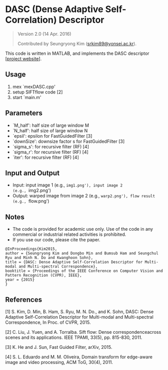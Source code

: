 # DASC (Dense Adaptive Self-Correlation) Descriptor

> Version 2.0 (14 Apr. 2016)
>
> Contributed by Seungryong Kim (srkim89@yonsei.ac.kr).

This code is written in MATLAB, and implements the DASC descriptor [[project website](https://seungryong.github.io/DASC/)]. 

## Usage ##
1) mex `mexDASC.cpp'
2) setup SIFTflow code [2]
3) start `main.m'

## Parameters ##
- `M_half': half size of large window M
- `N_half': half size of large window N 
- `epsil': epsilon for FastGuidedFilter [3] 
- `downSize': downsize factor s for FastGuidedFilter [3]
- `sigma_s': for recursive filter (RF) [4]
- `sigma_r': for recursive filter (RF) [4]
- `iter': for recursive filter (RF) [4]

## Input and Output ##
- Input: input image 1                (e.g., `img1.png'),
         input image 2                (e.g., `img2.png')
- Output: warped image from image 2	(e.g., `warp2.png'),
          flow result             	(e.g., `flow.png')
  
## Notes ##

  - The code is provided for academic use only. Use of the code in any commercial or industrial related activities is prohibited. 
  - If you use our code, please cite the paper. 

```
@InProceedings{Kim2015,
author = {Seungryong Kim and Dongbo Min and Bumsub Ham and Seungchul Ryu and Minh N. Do and Kwanghoon Sohn},
title = {DASC: Dense Adaptive Self-Correlation Descriptor for Multi-modal and Multi-spectral Correspondence},
booktitle = {Proceedings of the IEEE Conference on Computer Vision and Pattern Recognition (CVPR), IEEE},
year = {2015}
}
```

## References ##

[1] S. Kim, D. Min, B. Ham, S. Ryu, M. N. Do., and K. Sohn, DASC: Dense Adaptive Self-Correlation Descriptor for Multi-modal and Multi-spectral Correspondence, In Proc. of CVPR, 2015.

[2] C. Liu, J. Yuen, and A. Torralba. Sift flow: Dense correspondenceacross scenes and its applications. IEEE TPAMI, 33(5), pp. 815-830, 2011.

[3] K. He and J. Sun, Fast Guided Filter, arXiv, 2015.

[4] S. L. Eduardo and M. M. Oliveira, Domain transform for edge-aware image and video processing, ACM ToG, 30(4), 2011.
